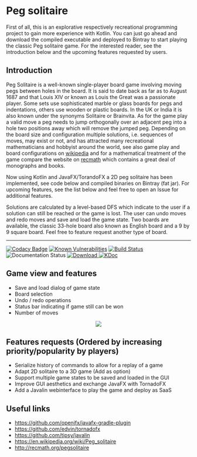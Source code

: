 # Peg solitaire

First of all, this is an explorative respectively recreational programming project to gain more experience with Kotlin. You can just go ahead and download the compiled executable and deployed to Bintray to start playing the classic Peg solitaire game. For the interested reader, see the introduction below and the upcoming features requested by users.

## Introduction
Peg Solitaire is a well-known single-player board game involving moving pegs between holes in the board. It is said to date back as far as to August 1687 and that Louis XIV or known as Louis the Great was a passionate player. Some sets use sophisticated marble or glass boards for pegs and indentations, others use wooden or plastic boards. In the UK or India it is also known under the synonyms Solitaire or Brainvita. As for the game play a valid move a peg needs to jump orthogonally over an adjacent peg into a hole two positions away which will remove the jumped peg. Depending on the board size and configuration multiple solutions, i.e. sequences of moves, may exist or not, and has attracted many recreational mathematicians and hobbyist around the world, see also game play and board configurations on [wikipedia](https://en.wikipedia.org/wiki/Peg_solitaire) and for a mathematical treatment of the game compare the website on [recmath](http://recmath.org/pegsolitaire) which contains a great deal of monographs and books.

Now using Kotlin and JavaFX/TorandoFX a 2D peg solitaire has been implemented, see code below and compiled binaries on Bintray (fat jar). For upcoming features, see the list below and feel free to open an Issue for additional features. 

Solutions are calculated by a level-based DFS which indicate to the user if a solution can still be reached or the game is lost. The user can undo moves and redo moves and save and load the game state. Two boards are available, the classic 33-hole board also known as English board and a 9 by 9 square board. Feel free to feature request another type of board.

---

[![Codacy Badge](https://api.codacy.com/project/badge/Grade/c1895090a5fe4f009f7835d0f7d5e1ca)](https://app.codacy.com/manual/stephan_5/Solitaire?utm_source=github.com&utm_medium=referral&utm_content=stephanmg/Solitaire&utm_campaign=Badge_Grade_Settings)
[![Known Vulnerabilities](https://snyk.io/test/github/stephanmg/Solitaire/badge.svg?targetFile=build.gradle)](https://snyk.io/test/github/stephanmg/Solitaire?targetFile=build.gradle)
[![Build Status](https://travis-ci.org/stephanmg/Solitaire.svg?branch=master)](https://travis-ci.org/stephanmg/Solitaire)
![Documentation Status](https://github.com/stephanmg/Solitaire/workflows/KDoc/badge.svg?branch=master)
[![Download](https://api.bintray.com/packages/stephanmg/Solitaire/0.0.1-nightly/images/download.svg) ](https://bintray.com/stephanmg/Solitaire/0.0.1-nightly/_latestVersion)
[![KDoc](https://img.shields.io/badge/KDoc-Kotlin%20Documentation-magenta.svg)](https://stephanmg.github.io/Solitaire/)

## Game view and features
- Save and load dialog of game state
- Board selection
- Undo / redo operations
- Status bar indicating if game still can be won
- Number of moves

<p align="center">
   <img src="../assets/gui.png">

</p>

## Features requests (Ordered by increasing priority/popularity by players)
- Serialize history of commands to allow for a replay of a game 
- Adapt 2D solitaire to a 3D game (Add as option)
- Support multiple game states to be saved and loaded in the GUI
- Improve GUI aesthetics and exchange JavaFX with TornadoFX
- Add a Javalin webinterface to play the game and deploy as SaaS

## Useful links
- https://github.com/openjfx/javafx-gradle-plugin
- https://github.com/edvin/tornadofx
- https://github.com/tipsy/javalin
- https://en.wikipedia.org/wiki/Peg_solitaire
- http://recmath.org/pegsolitaire
